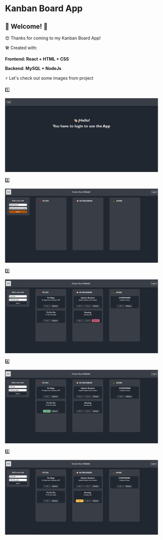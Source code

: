 # Kanban Board App

## 👋 Welcome! 👋

😍 Thanks for coming to my Kanban Board App!

🛠 Created with:

**Frontend: React + HTML + CSS**

**Backend: MySQL + NodeJs**

⚡ Let's check out some images from project


1️⃣

![Kanban](Kanban-Board/src/images/image1.jpg)


2️⃣


![Kanban](Kanban-Board/src/images/image2.jpg)


3️⃣

![Kanban](Kanban-Board/src/images/image3.jpg)




4️⃣

![Kanban](Kanban-Board/src/images/image4.jpg)



5️⃣

![Kanban](Kanban-Board/src/images/image5.jpg)
